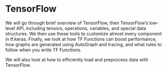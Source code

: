 # TensorFlow

We will go through brief overview of TensorFlow, then TensorFlow’s low-level API, 
including tensors, operations, variables, and special data structures. We then use 
these tools to customize almost every component in tf.keras. Finally, we look at how TF Functions can boost performance,
how graphs are generated using AutoGraph and tracing, and what rules to
follow when you write TF Functions.

We will also look at how to efficiently load and preprocess data with
TensorFlow.

